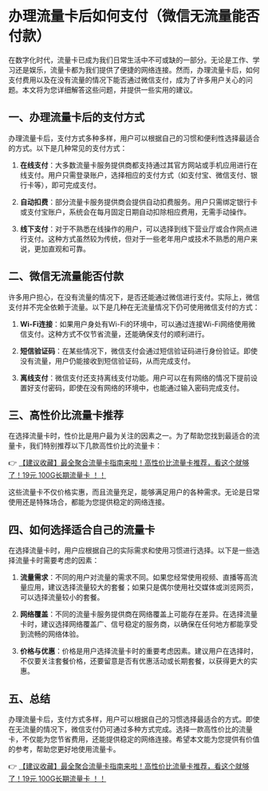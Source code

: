 # 办理流量卡后如何支付（微信无流量能否付款）

在数字化时代，流量卡已成为我们日常生活中不可或缺的一部分。无论是工作、学习还是娱乐，流量卡都为我们提供了便捷的网络连接。然而，办理流量卡后，如何支付费用以及在没有流量的情况下能否通过微信支付，成为了许多用户关心的问题。本文将为您详细解答这些问题，并提供一些实用的建议。

## 一、办理流量卡后的支付方式

办理流量卡后，支付方式多种多样，用户可以根据自己的习惯和便利性选择最适合的方式。以下是几种常见的支付方式：

1. **在线支付**：大多数流量卡服务提供商都支持通过其官方网站或手机应用进行在线支付。用户只需登录账户，选择相应的支付方式（如支付宝、微信支付、银行卡等），即可完成支付。

2. **自动扣费**：部分流量卡服务提供商会提供自动扣费服务。用户只需绑定银行卡或支付宝账户，系统会在每月固定日期自动扣除相应费用，无需手动操作。

3. **线下支付**：对于不熟悉在线操作的用户，可以选择到线下营业厅或合作网点进行支付。这种方式虽然较为传统，但对于一些老年用户或技术不熟悉的用户来说，更加直观和可靠。

## 二、微信无流量能否付款

许多用户担心，在没有流量的情况下，是否还能通过微信进行支付。实际上，微信支付并不完全依赖于流量。以下是几种在无流量情况下仍可使用微信支付的方式：

1. **Wi-Fi连接**：如果用户身处有Wi-Fi的环境中，可以通过连接Wi-Fi网络使用微信支付。这种方式不仅节省流量，还能确保支付的顺利进行。

2. **短信验证码**：在某些情况下，微信支付会通过短信验证码进行身份验证。即使没有流量，用户仍能接收到短信验证码，从而完成支付。

3. **离线支付**：微信支付还支持离线支付功能。用户可以在有网络的情况下提前设置好支付密码，即使在没有网络的环境中，也能通过输入密码完成支付。

## 三、高性价比流量卡推荐

在选择流量卡时，性价比是用户最为关注的因素之一。为了帮助您找到最适合的流量卡，我们特别推荐以下几款高性价比的流量卡：

👉 [【建议收藏】最全聚合流量卡指南来啦！高性价比流量卡推荐，看这个就够了！19元 100G长期流量卡 ！！](https://bit.ly/Liuliangka)

这些流量卡不仅价格实惠，而且流量充足，能够满足用户的各种需求。无论是日常使用还是特殊场合，都能为您提供稳定的网络连接。

## 四、如何选择适合自己的流量卡

在选择流量卡时，用户应根据自己的实际需求和使用习惯进行选择。以下是一些选择流量卡时需要考虑的因素：

1. **流量需求**：不同的用户对流量的需求不同。如果您经常使用视频、直播等高流量应用，建议选择流量较大的套餐；如果只是偶尔使用社交媒体或浏览网页，可以选择流量较小的套餐。

2. **网络覆盖**：不同的流量卡服务提供商在网络覆盖上可能存在差异。在选择流量卡时，建议选择网络覆盖广、信号稳定的服务商，以确保在任何地方都能享受到流畅的网络体验。

3. **价格与优惠**：价格是用户选择流量卡时的重要考虑因素。建议用户在选择时，不仅要关注套餐价格，还要留意是否有优惠活动或长期套餐，以获得更大的实惠。

## 五、总结

办理流量卡后，支付方式多样，用户可以根据自己的习惯选择最适合的方式。即使在无流量的情况下，微信支付仍可通过多种方式完成。选择一款高性价比的流量卡，不仅能为您节省费用，还能提供稳定的网络连接。希望本文能为您提供有价值的参考，帮助您更好地使用流量卡。

👉 [【建议收藏】最全聚合流量卡指南来啦！高性价比流量卡推荐，看这个就够了！19元 100G长期流量卡 ！！](https://bit.ly/Liuliangka)